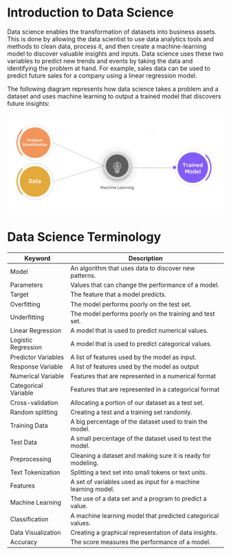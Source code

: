 # Introduction to Data Science

Data science enables the transformation of datasets into business assets. This is done by allowing the data scientist to use data analytics tools and methods to clean data, process it, and then create a machine-learning model to discover valuable insights and inputs. Data science uses these two variables to predict new trends and events by taking the data and identifying the problem at hand. For example, sales data can be used to predict future sales for a company using a linear regression model.

The following diagram represents how data science takes a problem and a dataset and uses machine learning to output a trained model that discovers future insights:

![png](images/ds_intro.png "data science")


# Data Science Terminology
|  Keyword   |  Description  |
| --- | --- |
| Model | An algorithm that uses data to discover new patterns. |
| Parameters | Values that can change the performance of a model. |
| Target | The feature that a model predicts. |
| Overfitting | The model performs poorly on the test set. |
| Underfitting | The model performs poorly on the training and test set. |
| Linear Regression | A model that is used to predict numerical values. |
| Logistic Regression | A model that is used to predict categorical values. |
| Predictor Variables | A list of features used by the model as input. |
| Response Variable | A list of features used by the model as output |
| Numerical Variable | Features that are represented in a numerical format |
| Categorical Variable | Features that are represented in a categorical format |
| Cross-validation | Allocating a portion of our dataset as a test set. |
| Random splitting | Creating a test and a training set randomly. |
| Training Data | A big percentage of the dataset used to train the model. |
| Test Data | A small percentage of the dataset used to test the model. |
| Preprocessing | Cleaning a dataset and making sure it is ready for modeling. |
| Text Tokenization | Splitting a text set into small tokens or text units. |
| Features | A set of variables used as input for a machine learning model. |
| Machine Learning | The use of a data set and a program to predict a value. |
| Classification | A machine learning model that predicted categorical values. |
| Data Visualization | Creating a graphical representation of data insights. |
| Accuracy | The score measures the performance of a model. |